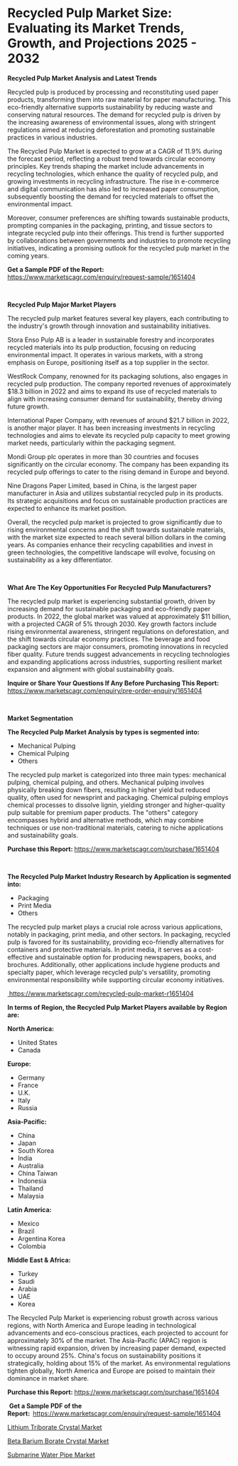 <p><h1>Recycled Pulp Market Size: Evaluating its Market Trends, Growth, and Projections 2025 - 2032</h1></p><p><strong>Recycled Pulp Market Analysis and Latest Trends</strong></p>
<p><p>Recycled pulp is produced by processing and reconstituting used paper products, transforming them into raw material for paper manufacturing. This eco-friendly alternative supports sustainability by reducing waste and conserving natural resources. The demand for recycled pulp is driven by the increasing awareness of environmental issues, along with stringent regulations aimed at reducing deforestation and promoting sustainable practices in various industries.</p><p>The Recycled Pulp Market is expected to grow at a CAGR of 11.9% during the forecast period, reflecting a robust trend towards circular economy principles. Key trends shaping the market include advancements in recycling technologies, which enhance the quality of recycled pulp, and growing investments in recycling infrastructure. The rise in e-commerce and digital communication has also led to increased paper consumption, subsequently boosting the demand for recycled materials to offset the environmental impact.</p><p>Moreover, consumer preferences are shifting towards sustainable products, prompting companies in the packaging, printing, and tissue sectors to integrate recycled pulp into their offerings. This trend is further supported by collaborations between governments and industries to promote recycling initiatives, indicating a promising outlook for the recycled pulp market in the coming years.</p></p>
<p><strong>Get a Sample PDF of the Report:&nbsp;</strong> <a href="https://www.marketscagr.com/enquiry/request-sample/1651404?utm_campaign=1948&utm_medium=2&utm_source=Github&utm_content=ia&utm_term=31032025&utm_id=recycled-pulp">https://www.marketscagr.com/enquiry/request-sample/1651404</a></p>
<p>&nbsp;</p>
<p><strong>Recycled Pulp Major Market Players</strong></p>
<p><p>The recycled pulp market features several key players, each contributing to the industry's growth through innovation and sustainability initiatives. </p><p>Stora Enso Pulp AB is a leader in sustainable forestry and incorporates recycled materials into its pulp production, focusing on reducing environmental impact. It operates in various markets, with a strong emphasis on Europe, positioning itself as a top supplier in the sector.</p><p>WestRock Company, renowned for its packaging solutions, also engages in recycled pulp production. The company reported revenues of approximately $18.3 billion in 2022 and aims to expand its use of recycled materials to align with increasing consumer demand for sustainability, thereby driving future growth.</p><p>International Paper Company, with revenues of around $21.7 billion in 2022, is another major player. It has been increasing investments in recycling technologies and aims to elevate its recycled pulp capacity to meet growing market needs, particularly within the packaging segment.</p><p>Mondi Group plc operates in more than 30 countries and focuses significantly on the circular economy. The company has been expanding its recycled pulp offerings to cater to the rising demand in Europe and beyond.</p><p>Nine Dragons Paper Limited, based in China, is the largest paper manufacturer in Asia and utilizes substantial recycled pulp in its products. Its strategic acquisitions and focus on sustainable production practices are expected to enhance its market position.</p><p>Overall, the recycled pulp market is projected to grow significantly due to rising environmental concerns and the shift towards sustainable materials, with the market size expected to reach several billion dollars in the coming years. As companies enhance their recycling capabilities and invest in green technologies, the competitive landscape will evolve, focusing on sustainability as a key differentiator.</p></p>
<p>&nbsp;</p>
<p><strong>What Are The Key Opportunities For Recycled Pulp Manufacturers?</strong></p>
<p><p>The recycled pulp market is experiencing substantial growth, driven by increasing demand for sustainable packaging and eco-friendly paper products. In 2022, the global market was valued at approximately $11 billion, with a projected CAGR of 5% through 2030. Key growth factors include rising environmental awareness, stringent regulations on deforestation, and the shift towards circular economy practices. The beverage and food packaging sectors are major consumers, promoting innovations in recycled fiber quality. Future trends suggest advancements in recycling technologies and expanding applications across industries, supporting resilient market expansion and alignment with global sustainability goals.</p></p>
<p><strong>Inquire or Share Your Questions If Any Before Purchasing This Report:</strong> <a href="https://www.marketscagr.com/enquiry/pre-order-enquiry/1651404?utm_campaign=1948&utm_medium=2&utm_source=Github&utm_content=ia&utm_term=31032025&utm_id=recycled-pulp">https://www.marketscagr.com/enquiry/pre-order-enquiry/1651404</a></p>
<p>&nbsp;</p>
<p><strong>Market Segmentation</strong></p>
<p><strong>The Recycled Pulp Market Analysis by types is segmented into:</strong></p>
<p><ul><li>Mechanical Pulping</li><li>Chemical Pulping</li><li>Others</li></ul></p>
<p><p>The recycled pulp market is categorized into three main types: mechanical pulping, chemical pulping, and others. Mechanical pulping involves physically breaking down fibers, resulting in higher yield but reduced quality, often used for newsprint and packaging. Chemical pulping employs chemical processes to dissolve lignin, yielding stronger and higher-quality pulp suitable for premium paper products. The "others" category encompasses hybrid and alternative methods, which may combine techniques or use non-traditional materials, catering to niche applications and sustainability goals.</p></p>
<p><strong>Purchase this Report:&nbsp;</strong><a href="https://www.marketscagr.com/purchase/1651404?utm_campaign=1948&utm_medium=2&utm_source=Github&utm_content=ia&utm_term=31032025&utm_id=recycled-pulp">https://www.marketscagr.com/purchase/1651404</a></p>
<p>&nbsp;</p>
<p><strong>The Recycled Pulp Market Industry Research by Application is segmented into:</strong></p>
<p><ul><li>Packaging</li><li>Print Media</li><li>Others</li></ul></p>
<p><p>The recycled pulp market plays a crucial role across various applications, notably in packaging, print media, and other sectors. In packaging, recycled pulp is favored for its sustainability, providing eco-friendly alternatives for containers and protective materials. In print media, it serves as a cost-effective and sustainable option for producing newspapers, books, and brochures. Additionally, other applications include hygiene products and specialty paper, which leverage recycled pulp's versatility, promoting environmental responsibility while supporting circular economy initiatives.</p></p>
<p><a href="https://www.marketscagr.com/recycled-pulp-market-r1651404?utm_campaign=1948&utm_medium=2&utm_source=Github&utm_content=ia&utm_term=31032025&utm_id=recycled-pulp">&nbsp;https://www.marketscagr.com/recycled-pulp-market-r1651404</a></p>
<p><strong>In terms of Region, the Recycled Pulp Market Players available by Region are:</strong></p>
<p>
    <p> <strong> North America: </strong>
        <ul>
            <li>United States</li>
            <li>Canada</li>
        </ul>
        </p> 
    <p> <strong> Europe: </strong>
        <ul>
            <li>Germany</li>
            <li>France</li>
            <li>U.K.</li>
            <li>Italy</li>
            <li>Russia</li>
        </ul>
        </p> 
    <p> <strong> Asia-Pacific: </strong>
        <ul>
            <li>China</li>
            <li>Japan</li>
            <li>South Korea</li>
            <li>India</li>
            <li>Australia</li>
            <li>China Taiwan</li>
            <li>Indonesia</li>
            <li>Thailand</li>
            <li>Malaysia</li>
        </ul>
        </p> 
    <p> <strong> Latin America: </strong>
        <ul>
            <li>Mexico</li>
            <li>Brazil</li>
            <li>Argentina Korea</li>
            <li>Colombia</li>
        </ul>
        </p> 
    <p> <strong> Middle East & Africa: </strong>
        <ul>
            <li>Turkey</li>
            <li>Saudi</li>
            <li>Arabia</li>
            <li>UAE</li>
            <li>Korea</li>
        </ul>
    </p>
    </p>
<p><p>The Recycled Pulp Market is experiencing robust growth across various regions, with North America and Europe leading in technological advancements and eco-conscious practices, each projected to account for approximately 30% of the market. The Asia-Pacific (APAC) region is witnessing rapid expansion, driven by increasing paper demand, expected to occupy around 25%. China's focus on sustainability positions it strategically, holding about 15% of the market. As environmental regulations tighten globally, North America and Europe are poised to maintain their dominance in market share.</p></p>
<p><strong>Purchase this Report: </strong><a href="https://www.marketscagr.com/purchase/1651404?utm_campaign=1948&utm_medium=2&utm_source=Github&utm_content=ia&utm_term=31032025&utm_id=recycled-pulp">https://www.marketscagr.com/purchase/1651404</a></p>
<p>&nbsp;<strong>Get a Sample PDF of the Report:&nbsp;&nbsp;</strong><a href="https://www.marketscagr.com/enquiry/request-sample/1651404?utm_campaign=1948&utm_medium=2&utm_source=Github&utm_content=ia&utm_term=31032025&utm_id=recycled-pulp">https://www.marketscagr.com/enquiry/request-sample/1651404</a></p>
<p><strong></strong></p>
<p><p><a href="https://github.com/rahu1506/Market-Research-Report-List-7/blob/main/lithium-triborate-crystal-market.md?utm_campaign=1948&utm_medium=2&utm_source=Github&utm_content=ia&utm_term=31032025&utm_id=recycled-pulp">Lithium Triborate Crystal Market</a></p><p><a href="https://github.com/FassouRP/Market-Research-Report-List-7/blob/main/beta-barium-borate-crystal-market.md?utm_campaign=1948&utm_medium=2&utm_source=Github&utm_content=ia&utm_term=31032025&utm_id=recycled-pulp">Beta Barium Borate Crystal Market</a></p><p><a href="https://github.com/zeraikulkawb/Market-Research-Report-List-1/blob/main/submarine-water-pipe-market.md?utm_campaign=1948&utm_medium=2&utm_source=Github&utm_content=ia&utm_term=31032025&utm_id=recycled-pulp">Submarine Water Pipe Market</a></p></p>